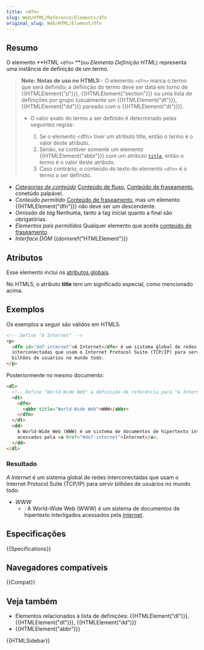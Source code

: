 ```yaml
---
title: <dfn>
slug: Web/HTML/Reference/Elements/dfn
original_slug: Web/HTML/Element/dfn
---
```


## Resumo

O elemento **HTML `<dfn>` **(ou _Elemento Definição_ _HTML_) representa uma instância de definição de um termo.

> **Note:** **Notas de uso no** **HTML5:**- O elemento `<dfn>` marca o termo que será definido; a definição do termo deve ser data em torno de {{HTMLElement("p")}}, {{HTMLElement("section")}} ou uma lista de definições por grupo (usualmente um {{HTMLElement("dt")}}, {{HTMLElement("dd")}} pareado com o {{HTMLElement("dt")}}).
>
> - O valor exato do termo a ser definido é determinado pelas seguintes regras:
>
>   1. Se o elemento \<dfn> tiver um atributo title, então o termo é o valor deste atributo.
>   2. Senão, se contiver somente um elemento {{HTMLElement("abbr")}} com um atributo [`title`](/pt-BR/docs/Web/HTML/Element/abbr#title), então o termo é o valor deste atributo.
>   3. Caso contrário, o conteúdo do texto do elemento `<dfn>` é o termo a ser definido.

- _[Categorias de conteúdo](/pt-BR/docs/Web/HTML/Content_categories)_ [Conteúdo de fluxo](/pt-BR/docs/Web/HTML/Content_categories#flow_content), [Conteúdo de fraseamento](/pt-BR/docs/Web/HTML/Content_categories#phrasing_content), conetúdo palpável.
- _Conteúdo permitido_ [Conteúdo de fraseamento](/pt-BR/docs/Web/HTML/Content_categories#phrasing_content), mas um elemento {{HTMLElement("dfn")}} não deve ser um descendente.
- _Omissão de tag_ Nenhuma, tanto a tag inicial quanto a final são obrigatórias.
- _Elementos pais permitidos_ Qualquer elemento que aceite [conteúdo de fraseamento](/pt-BR/docs/Web/HTML/Content_categories#phrasing_content).
- _Interface DOM_ {{domxref("HTMLElement")}}

## Atributos

Esse elemento inclui os [atributos globais](/pt-BR/docs/Web/HTML/Global_attributes).

No HTML5, o atributo **title** tem um significado especial, como mencionado acima.

## Exemplos

Os exemplos a seguir são válidos em HTML5.

```html
<!-- Define "A Internet" -->
<p>
  <dfn id="def-internet">A Internet</dfn> é um sistema global de redes
  interconectadas que usam o Internet Protocol Suite (TCP/IP) para servir
  bilhões de usuários no mundo todo.
</p>
```

Posteriormente no mesmo documento:

```html
<dl>
  <!-- Define "World-Wide Web" a definição de referência para "A Internet" -->
  <dt>
    <dfn>
      <abbr title="World-Wide Web">WWW</abbr>
    </dfn>
  </dt>
  <dd>
    A World-Wide Web (WWW) é um sistema de documentos de hipertexto interligados
    acessados pela <a href="#def-internet">Internet</a>.
  </dd>
</dl>
```

### Resultado

_A Internet_ é um sistema global de redes interconectadas que usam o Internet Protocol Suite (TCP/IP) para servir bilhões de usuários no mundo todo.

- _WWW_
  - : A World-Wide Web (WWW) é um sistema de documentos de hipertexto interligados acessados pela [Internet](#def-internet).

## Especificações

{{Specifications}}

## Navegadores compatíveis

{{Compat}}

## Veja também

- Elementos relacionados à lista de definições: {{HTMLElement("dl")}}, {{HTMLElement("dt")}}, {{HTMLElement("dd")}}
- {{HTMLElement("abbr")}}

{{HTMLSidebar}}
